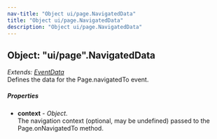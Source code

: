 ```yaml
---
nav-title: "Object ui/page.NavigatedData"
title: "Object ui/page.NavigatedData"
description: "Object ui/page.NavigatedData"
---
```

## Object: "ui/page".NavigatedData  
_Extends:_ [_EventData_](../../data/observable/EventData.md)  
Defines the data for the Page.navigatedTo event.

##### Properties
 - **context** - _Object_.    
  The navigation context (optional, may be undefined) passed to the Page.onNavigatedTo method.